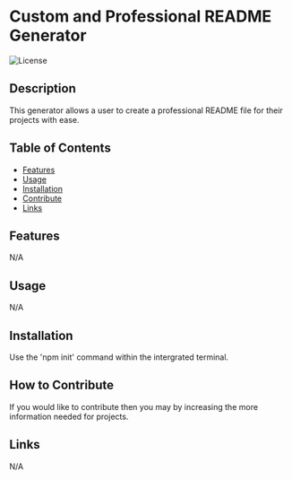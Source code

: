 # Custom and Professional README Generator
  ![License](https://img.shields.io/badge/License-MIT-blue.svg)
  
  ## Description
  This generator allows a user to create a professional README file for their projects with ease.

  ## Table of Contents
  - [Features](#features)
  - [Usage](#usage)
  - [Installation](#install)
  - [Contribute](#contribute)
  - [Links](#links)

  ## Features
  N/A

  ## Usage
  N/A

  ## Installation
  Use the 'npm init' command within the intergrated terminal.

  ## How to Contribute
  If you would like to contribute then you may by increasing the more information needed for projects.

  ## Links
  N/A

